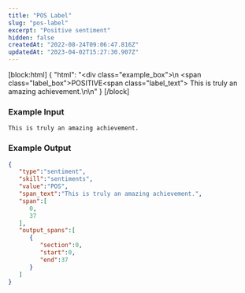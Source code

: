 ```yaml
---
title: "POS Label"
slug: "pos-label"
excerpt: "Positive sentiment"
hidden: false
createdAt: "2022-08-24T09:06:47.816Z"
updatedAt: "2023-04-02T15:27:30.907Z"
---
```

[block:html]
{
  "html": "<div class=\"example_box\">\n  <span class=\"label_box\">POSITIVE</span><span class=\"label_text\"> This is truly an amazing achievement.</span>\n</div>\n"
}
[/block]



### Example Input

```
This is truly an amazing achievement.
```



### Example Output

```json
{
   "type":"sentiment",
   "skill":"sentiments",
   "value":"POS",
   "span_text":"This is truly an amazing achievement.",
   "span":[
      0,
      37
   ],
   "output_spans":[
      {
         "section":0,
         "start":0,
         "end":37
      }
   ]
}
```